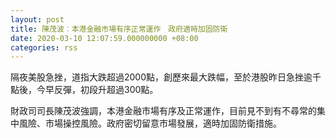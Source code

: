 ```yaml
---
layout: post
title: 陳茂波︰本港金融市場有序正常運作　政府適時加固防衛
date: 2020-03-10 12:07:59.000000000 +08:00
categories: rss
---
```


隔夜美股急挫，道指大跌超過2000點，創歷來最大跌幅，至於港股昨日急挫逾千點後，今早反彈，初段升超過300點。

財政司司長陳茂波強調，本港金融市場有序及正常運作，目前見不到有不尋常的集中風險、市場操控風險。政府密切留意市場發展，適時加固防衛措施。
